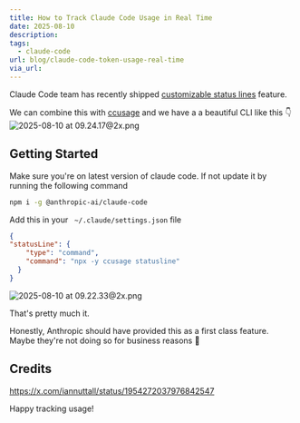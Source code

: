 ```yaml
---
title: How to Track Claude Code Usage in Real Time
date: 2025-08-10
description: 
tags:
  - claude-code
url: blog/claude-code-token-usage-real-time
via_url:
---
```

Claude Code team has recently shipped [customizable status lines](https://x.com/_catwu/status/1953927012592366062) feature.

We can combine this with [ccusage](/blog/claude-code-usage/) and we have a a beautiful CLI like this 👇
![2025-08-10 at 09.24.17@2x.png](/images/2025-08-10-at-09.24.17-at-2x.png)

## Getting Started
Make sure you're on latest version of claude code. If not update it by running the following command

```bash
npm i -g @anthropic-ai/claude-code
```

Add this in your ` ~/.claude/settings.json` file

```json
{
"statusLine": {
    "type": "command",
    "command": "npx -y ccusage statusline"
  }
}
```


![2025-08-10 at 09.22.33@2x.png](/images/2025-08-10-at-09.22.33-at-2x.png)

That's pretty much it.

Honestly, Anthropic should have provided this as a first class feature. Maybe they're not doing so for business reasons 🤑

## Credits
https://x.com/iannuttall/status/1954272037976842547

Happy tracking usage!